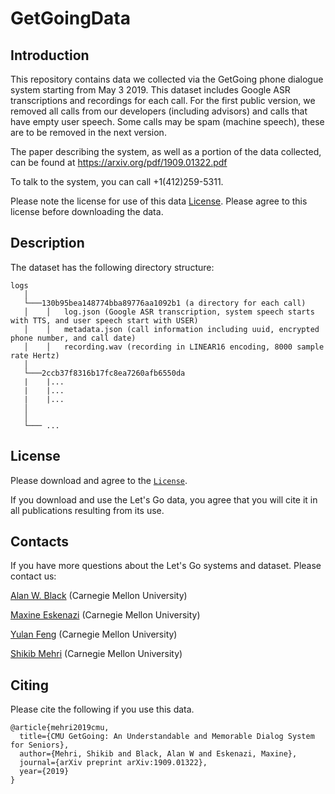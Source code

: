 # GetGoingData

## Introduction

This repository contains data we collected via the GetGoing phone dialogue system starting from May 3 2019. This dataset includes Google ASR transcriptions and recordings for each call. For the first public version, we removed all calls from our developers (including advisors) and calls that have empty user speech. Some calls may be spam (machine speech), these are to be removed in the next version. 

The paper describing the system, as well as a portion of the data collected, can be found at https://arxiv.org/pdf/1909.01322.pdf 

To talk to the system, you can call +1(412)259-5311.

Please note the license for use of this data [License](#license). Please agree to this license before downloading the data.


## Description

The dataset has the following directory structure:

```
logs
   │
   └───130b95bea148774bba89776aa1092b1 (a directory for each call)
   │    │   log.json (Google ASR transcription, system speech starts with TTS, and user speech start with USER)
   │    │   metadata.json (call information including uuid, encrypted phone number, and call date)
   │    │   recording.wav (recording in LINEAR16 encoding, 8000 sample rate Hertz)
   │
   └───2ccb37f8316b17fc8ea7260afb6550da
   |    |...
   |    |...
   |    |...
   │
   │
   └─── ...
```

## License
Please download and agree to the [`License`](LICENSE).

If you download and use the Let's Go data, you agree that you will cite it in all publications resulting from its use.

## Contacts
If you have more questions about the Let's Go systems and dataset. Please contact us:

[Alan W. Black](http://www.cs.cmu.edu/~awb/) (Carnegie Mellon University)

[Maxine Eskenazi](http://www.cs.cmu.edu/~max/) (Carnegie Mellon University)

[Yulan Feng](http://www.cs.cmu.edu/~yulanf/) (Carnegie Mellon University)

[Shikib Mehri](http://shikib.com) (Carnegie Mellon University)

## Citing

Please cite the following if you use this data.

```
@article{mehri2019cmu,
  title={CMU GetGoing: An Understandable and Memorable Dialog System for Seniors},
  author={Mehri, Shikib and Black, Alan W and Eskenazi, Maxine},
  journal={arXiv preprint arXiv:1909.01322},
  year={2019}
}
```

